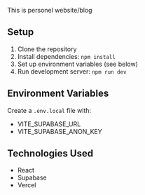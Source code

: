 This is personel website/blog 

## Setup
1. Clone the repository
2. Install dependencies: `npm install`
3. Set up environment variables (see below)
4. Run development server: `npm run dev`

## Environment Variables
Create a `.env.local` file with:
- VITE_SUPABASE_URL
- VITE_SUPABASE_ANON_KEY

## Technologies Used
- React
- Supabase
- Vercel 